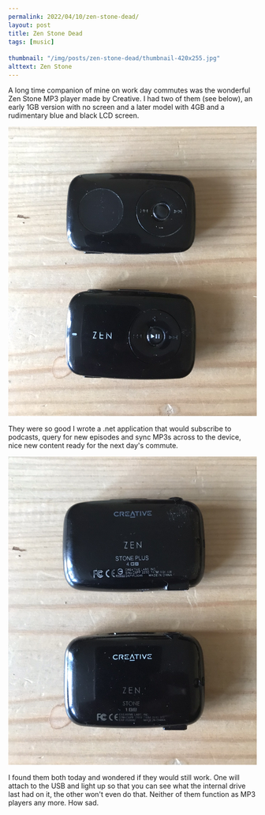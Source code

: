 ```yaml
---
permalink: 2022/04/10/zen-stone-dead/
layout: post
title: Zen Stone Dead
tags: [music]

thumbnail: "/img/posts/zen-stone-dead/thumbnail-420x255.jpg"
alttext: Zen Stone
---
```


A long time companion of mine on work day commutes was the wonderful Zen Stone MP3 player made by Creative.
I had two of them (see below), an early 1GB version with no screen and a later model with 4GB and a rudimentary blue and
black LCD screen.

<img src="/img/posts/zen-stone-dead/zen-stone-front.jpg" alt="front" class="u-max-full-width" />

They were so good I wrote a .net application that would subscribe to podcasts,
query for new episodes and sync MP3s across to the device, nice new content ready for the next day's commute.

<img src="/img/posts/zen-stone-dead/zen-stone-back.jpg" alt="back" class="u-max-full-width" />

I found them both today and wondered if they would still work. One will attach to the USB and light up so that
you can see what the internal drive last had on it, the other won't even do that. Neither of them function as
MP3 players any more. How sad.
